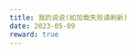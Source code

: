 ```yaml
---
title: 我的说说(如加载失败请刷新)
date: 2023-05-09
reward: true
---
```


<head>
  <!-- ... -->
  <script src="https://cdn.jsdelivr.net/gh/Uyoahz26/daodao@main/dist/qexo-dao.min.js"></script>
  <!-- ... -->
</head>
<body>
  <!-- ... -->
  <div id="qexoDaoDao"></div>
  <script>
    qexoDaodao?.init({
      el: "#qexoDaoDao",
      avatar: "https://cdn.jsdelivr.net/gh/ShanMuYunQiu/Image/info/user.jpg",
      name: "山暮云秋",
      title: "博主的碎碎念",
      limit: 7,
      useLoadingImg: false,
      baseURL: "https://bk.muyun.space",
    }).then(function (){
      console.log("说说加载完成");
    })
  </script>
</body>
